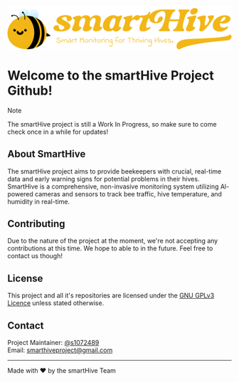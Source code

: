 ![smartHive Logo](https://raw.githubusercontent.com/smartHiveProject/.github/main/SmartHiveLogo.svg)  
# Welcome to the smartHive Project Github!
> [!NOTE]
> The smartHive project is still a Work In Progress, so make sure to come check once in a while for updates!

## About SmartHive 
The smartHive project aims to provide beekeepers with crucial, real-time data and early warning signs for potential problems in their hives. SmartHive is a comprehensive, non-invasive monitoring system utilizing Al-powered
cameras and sensors to track bee traffic, hive temperature, and humidity in real-time.

## Contributing
Due to the nature of the project at the moment, we're not accepting any contributions at this time. We hope to able to in the future. Feel free to contact us though!

## License
This project and all it's repositories are licensed under the [GNU GPLv3 Licence](https://choosealicense.com/licenses/gpl-3.0/) unless stated otherwise.

## Contact
Project Maintainer: [@s1072489](https://github.com/s1072489)  
Email: [smarthiveproject@gmail.com](mailto:smarthiveproject@gmail.com)  

<hr>

Made with ❤️ by the smartHive Team
